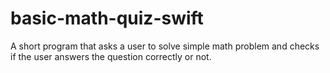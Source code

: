 # basic-math-quiz-swift
A short program that asks a user to solve simple math problem and checks if the user answers the question correctly or not.
